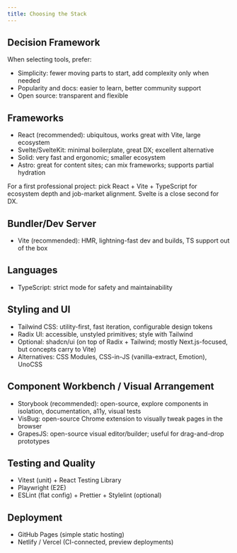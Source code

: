 ```yaml
---
title: Choosing the Stack
---
```


## Decision Framework

When selecting tools, prefer:

- Simplicity: fewer moving parts to start, add complexity only when needed
- Popularity and docs: easier to learn, better community support
- Open source: transparent and flexible

## Frameworks

- React (recommended): ubiquitous, works great with Vite, large ecosystem
- Svelte/SvelteKit: minimal boilerplate, great DX; excellent alternative
- Solid: very fast and ergonomic; smaller ecosystem
- Astro: great for content sites; can mix frameworks; supports partial hydration

For a first professional project: pick React + Vite + TypeScript for ecosystem depth and job-market alignment. Svelte is a close second for DX.

## Bundler/Dev Server

- Vite (recommended): HMR, lightning-fast dev and builds, TS support out of the box

## Languages

- TypeScript: strict mode for safety and maintainability

## Styling and UI

- Tailwind CSS: utility-first, fast iteration, configurable design tokens
- Radix UI: accessible, unstyled primitives; style with Tailwind
- Optional: shadcn/ui (on top of Radix + Tailwind; mostly Next.js-focused, but concepts carry to Vite)
- Alternatives: CSS Modules, CSS-in-JS (vanilla-extract, Emotion), UnoCSS

## Component Workbench / Visual Arrangement

- Storybook (recommended): open-source, explore components in isolation, documentation, a11y, visual tests
- VisBug: open-source Chrome extension to visually tweak pages in the browser
- GrapesJS: open-source visual editor/builder; useful for drag-and-drop prototypes

## Testing and Quality

- Vitest (unit) + React Testing Library
- Playwright (E2E)
- ESLint (flat config) + Prettier + Stylelint (optional)

## Deployment

- GitHub Pages (simple static hosting)
- Netlify / Vercel (CI-connected, preview deployments)
